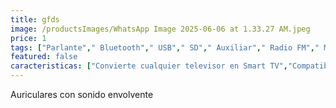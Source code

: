 ```yaml
---
title: gfds
image: /productsImages/WhatsApp Image 2025-06-06 at 1.33.27 AM.jpeg
price: 1
tags: ["Parlante"," Bluetooth"," USB"," SD"," Auxiliar"," Radio FM"," Micrófono inalámbrico"," Bluetooth"]
featured: false
caracteristicas: ["Convierte cualquier televisor en Smart TV","Compatible con Netflix"," YouTube"," Prime Video"," Spotify"," entre otras apps","Conexión HDMI y WiFi","Incluye control remoto multifunción","Interfaz Android fácil de usar","Soporte de 2GB RAM y 16GB almacenamiento"]
---
```


Auriculares con sonido envolvente